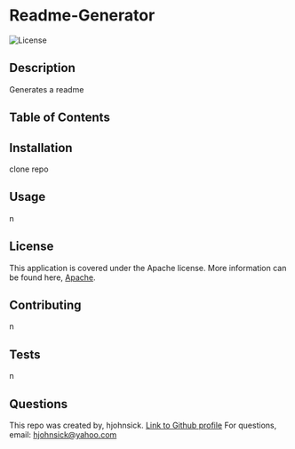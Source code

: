 # Readme-Generator
![License](https://img.shields.io/badge/License-Apache_2.0-blue.svg)
## Description
Generates a readme
## Table of Contents
## Installation
clone repo
## Usage
n

## License
This application is covered under the Apache license.  More information can be found here, [Apache](https://opensource.org/licenses/Apache-2.0).
    
## Contributing
n
## Tests
n
## Questions
This repo was created by, hjohnsick.
[Link to Github profile](https://github.com/hjohnsick)
For questions, email: hjohnsick@yahoo.com
